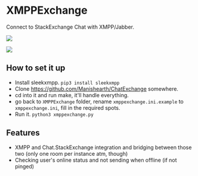 # XMPPExchange
Connect to StackExchange Chat with XMPP/Jabber.

![](https://s.ave.zone/517.PNG)

![](https://s.ave.zone/4ce.png)

## How to set it up
- Install sleekxmpp. `pip3 install sleekxmpp`
- Clone https://github.com/Manishearth/ChatExchange somewhere.
- cd into it and run make, it'll handle everything.
- go back to `XMPPExchange` folder, rename `xmppexchange.ini.example` to `xmppexchange.ini`, fill in the required spots.
- Run it. `python3 xmppexchange.py`

## Features
- XMPP and Chat.StackExchange integration and bridging between those two (only one room per instance atm, though)
- Checking user's online status and not sending when offline (if not pinged)